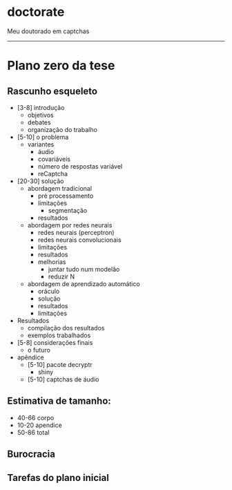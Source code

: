 # doctorate

Meu doutorado em captchas

----------------------------------------------------------------------------

# Plano zero da tese

## Rascunho esqueleto

- [3-8] introdução
    - objetivos
    - debates
    - organização do trabalho
- [5-10] o problema
    - variantes
        - áudio
        - covariáveis
        - número de respostas variável
        - reCaptcha
- [20-30] solução
    - abordagem tradicional
        - pré processamento
        - limitações
            - segmentação
        - resultados
    - abordagem por redes neurais
        - redes neurais (perceptron)
        - redes neurais convolucionais
        - limitações
        - resultados
        - melhorias
            - juntar tudo num modelão
            - reduzir N
    - abordagem de aprendizado automático
        - oráculo
        - solução
        - resultados
        - limitações
- Resultados
    - compilação dos resultados
    - exemplos trabalhados
- [5-8] considerações finais
    - o futuro
- apêndice
    - [5-10] pacote decryptr
        - shiny 
    - [5-10] captchas de áudio

## Estimativa de tamanho: 

- 40-66 corpo
- 10-20 apendice
- 50-86 total

## Burocracia


## Tarefas do plano inicial

